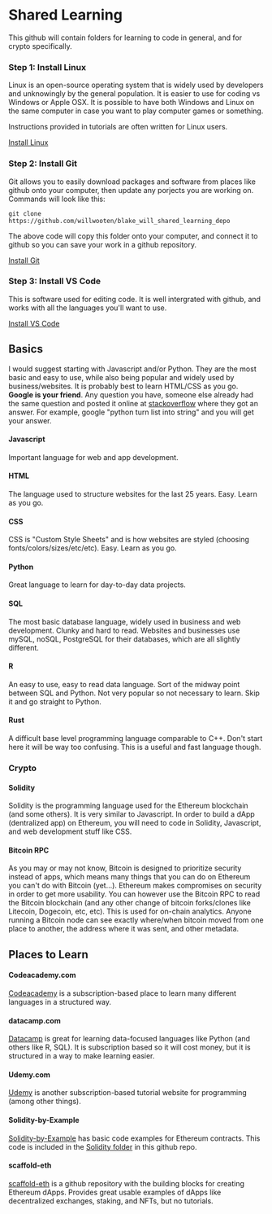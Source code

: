 # Shared Learning
This github will contain folders for learning to code in general, and for crypto specifically.

### Step 1: Install Linux
Linux is an open-source operating system that is widely used by developers and unknowingly by the general population. It is easier to use for coding vs Windows or Apple OSX. It is possible to have both Windows and Linux on the same computer in case you want to play computer games or something.

Instructions provided in tutorials are often written for Linux users. 

[Install Linux](https://ubuntu.com/tutorials/install-ubuntu-desktop#1-overview)

### Step 2: Install Git
Git allows you to easily download packages and software from places like github onto your computer, then update any porjects you are working on. Commands will look like this:

`git clone https://github.com/willwooten/blake_will_shared_learning_depo`

The above code will copy this folder onto your computer, and connect it to github so you can save your work in a github repository.

[Install Git](https://git-scm.com/book/en/v2/Getting-Started-Installing-Git)

### Step 3: Install VS Code
This is software used for editing code. It is well intergrated with github, and works with all the languages you'll want to use. 

[Install VS Code](https://code.visualstudio.com/docs/setup/linux)

## Basics
I would suggest starting with Javascript and/or Python. They are the most basic and easy to use, while also being popular and widely used by business/websites. It is probably best to learn HTML/CSS as you go. **Google is your friend**. Any question you have, someone else already had the same question and posted it online at [stackoverflow](https://stackoverflow.com/) where they got an answer. For example, google "python turn list into string" and you will get your answer.
#### Javascript
Important language for web and app development. 
#### HTML
The language used to structure websites for the last 25 years. Easy. Learn as you go. 
#### CSS
CSS is "Custom Style Sheets" and is how websites are styled (choosing fonts/colors/sizes/etc/etc). Easy. Learn as you go.
#### Python
Great language to learn for day-to-day data projects.
#### SQL
The most basic database language, widely used in business and web development. Clunky and hard to read. Websites and businesses use mySQL, noSQL, PostgreSQL for their databases, which are all slightly different.
#### R
An easy to use, easy to read data language. Sort of the midway point between SQL and Python. Not very popular so not necessary to learn. Skip it and go straight to Python.
#### Rust
A difficult base level programming language comparable to C++. Don't start here it will be way too confusing. This is a useful and fast language though.
### Crypto
#### Solidity
Solidity is the programming language used for the Ethereum blockchain (and some others). It is very similar to Javascript. In order to build a dApp (dentralized app) on Ethereum, you will need to code in Solidity, Javascript, and web development stuff like CSS.
#### Bitcoin RPC
As you may or may not know, Bitcoin is designed to prioritize security instead of apps, which means many things that you can do on Ethereum you can't do with Bitcoin (yet...). Ethereum makes compromises on security in order to get more usability.
You can however use the Bitcoin RPC to read the Bitcoin blockchain (and any other change of bitcoin forks/clones like Litecoin, Dogecoin, etc, etc). This is used for on-chain analytics. Anyone running a Bitcoin node can see exactly where/when bitcoin moved from one place to another, the address where it was sent, and other metadata.

## Places to Learn
#### Codeacademy.com
[Codeacademy](https://www.codecademy.com/) is a subscription-based place to learn many different languages in a structured way. 
#### datacamp.com
[Datacamp](https://www.datacamp.com/) is great for learning data-focused languages like Python (and others like R, SQL). It is subscription based so it will cost money, but it is structured in a way to make learning easier.
#### Udemy.com
[Udemy](https://www.udemy.com/) is another subscription-based tutorial website for programming (among other things).
#### Solidity-by-Example
[Solidity-by-Example](https://solidity-by-example.org/) has basic code examples for Ethereum contracts. This code is included in the [Solidity folder](https://github.com/willwooten/blake_will_shared_learning_depo/tree/main/Solidity/SolidityByExample) in this github repo.
#### scaffold-eth
[scaffold-eth](https://github.com/austintgriffith/scaffold-eth) is a github repository with the building blocks for creating Ethereum dApps. Provides great usable examples of dApps like decentralized exchanges, staking, and NFTs, but no tutorials.